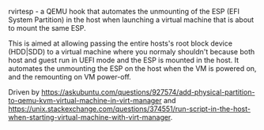 rvirtesp - a QEMU hook that automates the unmounting of the ESP (EFI System Partition) in the host when launching a virtual machine that is about to mount the same ESP.

This is aimed at allowing passing the entire hosts's root block device (HDD|SDD) to a virtual machine where you normaly shouldn't because both host and guest run in UEFI mode and the ESP is mounted in the host. It automates the unmounting the ESP on the host when the VM is powered on, and the remounting on VM power-off.

Driven by https://askubuntu.com/questions/927574/add-physical-partition-to-qemu-kvm-virtual-machine-in-virt-manager and https://unix.stackexchange.com/questions/374551/run-script-in-the-host-when-starting-virtual-machine-with-virt-manager.
